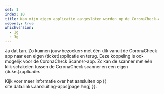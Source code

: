 ```yaml
---
set: 1
index: 10
title: Kan mijn eigen applicatie aangesloten worden op de CoronaCheck-app of CoronaCheck Scanner-app?
webonly: true
whichversion:
  - 1g
  - 3g
---
```

Ja dat kan. Zo kunnen jouw bezoekers met één klik vanuit de CoronaCheck app naar een eigen (ticket)applicatie en terug. Deze koppeling is ook mogelijk voor de CoronaCheck Scanner-app. Zo kan de scanner met één klik schakelen tussen de CoronaCheck scanner en een eigen (ticket)applicatie.   

Kijk voor meer informatie over het aansluiten op {{ site.data.links.aansluiting-apps[page.lang] }}.
